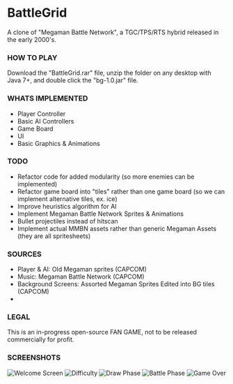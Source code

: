 # BattleGrid
A clone of "Megaman Battle Network", a TGC/TPS/RTS hybrid released in the early 2000's.

### HOW TO PLAY
Download the "BattleGrid.rar" file, unzip the folder on any desktop with Java 7+, and double click the "bg-1.0.jar" file.

### WHATS IMPLEMENTED
- Player Controller
- Basic AI Controllers
- Game Board
- UI
- Basic Graphics & Animations

### TODO
- Refactor code for added modularity (so more enemies can be implemented)
- Refactor game board into "tiles" rather than one game board (so we can implement alternative tiles, ex. ice)
- Improve heuristics algorithm for AI
- Implement Megaman Battle Network Sprites & Animations
- Bullet projectiles instead of hitscan
- Implement actual MMBN assets rather than generic Megaman Assets (they are all spritesheets)

### SOURCES
- Player & AI: Old Megaman sprites (CAPCOM)
- Music: Megaman Battle Network (CAPCOM)
- Background Screens: Assorted Megaman Sprites Edited into BG tiles (CAPCOM)
- 
### LEGAL
This is an in-progress open-source FAN GAME, not to be released commercially for profit. 

### SCREENSHOTS
![Welcome Screen](http://i.imgur.com/uMHu5G3.png)
![Difficulty](http://i.imgur.com/MHpuOrY.png)
![Draw Phase](http://i.imgur.com/9Rvm70E.png)
![Battle Phase](http://i.imgur.com/zAWq6PR.png)
![Game Over](http://i.imgur.com/9iqE1vJ.png)
